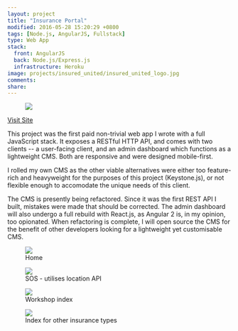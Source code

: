 ```yaml
---
layout: project
title: "Insurance Portal"
modified: 2016-05-28 15:20:29 +0800
tags: [Node.js, AngularJS, Fullstack]
type: Web App
stack:
  front: AngularJS
  back: Node.js/Express.js
  infrastructure: Heroku
image: projects/insured_united/insured_united_logo.jpg
comments: 
share: 
---
```


<figure>
	<img src="{{ site.url }}/images/projects/insured_united/devices.jpg"/>
</figure>

<a href="http://app.bestcarinsurance.com.sg" class="black project md-button">Visit Site</a>

This project was the first paid non-trivial web app I wrote with a full JavaScript stack. It exposes a RESTful HTTP API, and comes with two clients -- a user-facing client, and an admin dashboard which functions as a lightweight CMS. Both are responsive and were designed mobile-first.

I rolled my own CMS as the other viable alternatives were either too feature-rich and heavyweight for the purposes of this project (Keystone.js), or not flexible enough to accomodate the unique needs of this client.

The CMS is presently being refactored. Since it was the first REST API I built, mistakes were made that should be corrected. The admin dashboard will also undergo a full rebuild with React.js, as Angular 2 is, in my opinion, too opionated. When refactoring is complete, I will open source the CMS for the benefit of other developers looking for a lightweight yet customisable CMS.

<figure>
	<img src="{{ site.url }}/images/projects/insured_united/home/home.jpg"/>
	<figcaption>Home</figcaption>
</figure>

<figure>
	<img src="{{ site.url }}/images/projects/insured_united/sos/stitched.jpg"/>
	<figcaption>SOS - utilises location API</figcaption>
</figure>

<figure>
	<img src="{{ site.url }}/images/projects/insured_united/workshops/stitched.jpg"/>
	<figcaption>Workshop index</figcaption>
</figure>

<figure>
	<img src="{{ site.url }}/images/projects/insured_united/other_workshops/stitched.jpg"/>
	<figcaption>Index for other insurance types</figcaption>
</figure>